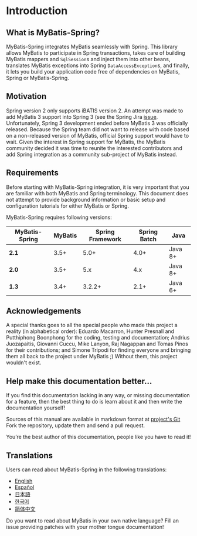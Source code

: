 <a name="Introduction"></a>
# Introduction

## What is MyBatis-Spring?

MyBatis-Spring integrates MyBatis seamlessly with Spring.
This library allows MyBatis to participate in Spring transactions, takes care of building MyBatis mappers and `SqlSession`s and inject them into other beans, translates MyBatis exceptions into Spring `DataAccessException`s, and finally, it lets you build your application code free of dependencies on MyBatis, Spring or MyBatis-Spring.

## Motivation

Spring version 2 only supports iBATIS version 2. An attempt was made to add MyBatis 3 support into Spring 3 (see the Spring Jira [issue](https://jira.springsource.org/browse/SPR-5991).
Unfortunately, Spring 3 development ended before MyBatis 3 was officially released. Because the Spring team did not want to release with code based on a non-released version of MyBatis, official Spring support would have to wait.
Given the interest in Spring support for MyBatis, the MyBatis community decided it was time to reunite the interested contributors and add Spring integration as a community sub-project of MyBatis instead.

## Requirements

Before starting with MyBatis-Spring integration, it is very important that you are familiar with both MyBatis and Spring terminology.
This document does not attempt to provide background information or basic setup and configuration tutorials for either MyBatis or Spring.

MyBatis-Spring requires following versions:

| MyBatis-Spring | MyBatis | Spring Framework | Spring Batch | Java |
|----------------| --- |------------------|--------------| --- |
| **2.1**        | 3.5+ | 5.0+             | 4.0+         | Java 8+ |
| **2.0**        | 3.5+ | 5.x              | 4.x          | Java 8+ |
| **1.3**        | 3.4+ | 3.2.2+           | 2.1+         | Java 6+ |

## Acknowledgements

A special thanks goes to all the special people who made this project a reality (in alphabetical order): Eduardo Macarron, Hunter Presnall and Putthiphong Boonphong for the coding,
testing and documentation; Andrius Juozapaitis, Giovanni Cuccu, Mike Lanyon, Raj Nagappan and Tomas Pinos for their contributions; and Simone Tripodi for finding everyone and bringing them all back to the project under MyBatis ;)
Without them, this project wouldn't exist.

## Help make this documentation better…

If you find this documentation lacking in any way, or missing documentation for a feature, then the best thing to do is learn about it and then write the documentation yourself!

Sources of this manual are available in markdown format at [project's Git](https://github.com/mybatis/spring/tree/master/src/site) Fork the repository, update them and send a pull request.

You’re the best author of this documentation, people like you have to read it!

## Translations

Users can read about MyBatis-Spring in the following translations:

<ul class="i18n">
  <li class="en"><a href="./getting-started.html">English</a></li>
  <li class="es"><a href="./es/index.html">Español</a></li>
  <li class="ja"><a href="./ja/index.html">日本語</a></li>
  <li class="ko"><a href="./ko/index.html">한국어</a></li>
  <li class="zh"><a href="./zh/index.html">简体中文</a></li>
</ul>

Do you want to read about MyBatis in your own native language? Fill an issue providing patches with your mother tongue documentation!
        
